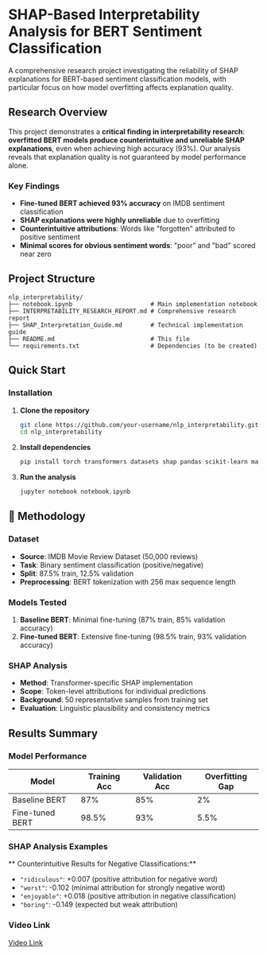 # SHAP-Based Interpretability Analysis for BERT Sentiment Classification

A comprehensive research project investigating the reliability of SHAP explanations for BERT-based sentiment classification models, with particular focus on how model overfitting affects explanation quality.

##  Research Overview

This project demonstrates a **critical finding in interpretability research**: **overfitted BERT models produce counterintuitive and unreliable SHAP explanations**, even when achieving high accuracy (93%). Our analysis reveals that explanation quality is not guaranteed by model performance alone.

### Key Findings
-  **Fine-tuned BERT achieved 93% accuracy** on IMDB sentiment classification
-  **SHAP explanations were highly unreliable** due to overfitting
-  **Counterintuitive attributions**: Words like "forgotten" attributed to positive sentiment
-  **Minimal scores for obvious sentiment words**: "poor" and "bad" scored near zero

##  Project Structure

```
nlp_interpretability/
├── notebook.ipynb                      # Main implementation notebook
├── INTERPRETABILITY_RESEARCH_REPORT.md # Comprehensive research report
├── SHAP_Interpretation_Guide.md        # Technical implementation guide
├── README.md                           # This file
└── requirements.txt                    # Dependencies (to be created)
```

##  Quick Start


### Installation

1. **Clone the repository**
   ```bash
   git clone https://github.com/your-username/nlp_interpretability.git
   cd nlp_interpretability
   ```

2. **Install dependencies**
   ```bash
   pip install torch transformers datasets shap pandas scikit-learn matplotlib numpy tqdm
   ```

3. **Run the analysis**
   ```bash
   jupyter notebook notebook.ipynb
   ```

## 🔬 Methodology

### Dataset
- **Source**: IMDB Movie Review Dataset (50,000 reviews)
- **Task**: Binary sentiment classification (positive/negative)
- **Split**: 87.5% train, 12.5% validation
- **Preprocessing**: BERT tokenization with 256 max sequence length

### Models Tested
1. **Baseline BERT**: Minimal fine-tuning (87% train, 85% validation accuracy)
2. **Fine-tuned BERT**: Extensive fine-tuning (98.5% train, 93% validation accuracy)

### SHAP Analysis
- **Method**: Transformer-specific SHAP implementation
- **Scope**: Token-level attributions for individual predictions
- **Background**: 50 representative samples from training set
- **Evaluation**: Linguistic plausibility and consistency metrics

##  Results Summary

### Model Performance
| Model | Training Acc | Validation Acc | Overfitting Gap |
|-------|-------------|----------------|-----------------|
| Baseline BERT | 87% | 85% | 2% |
| Fine-tuned BERT | 98.5% | 93% | 5.5% |

### SHAP Analysis Examples

** Counterintuitive Results for Negative Classifications:**
- `"ridiculous"`: +0.007 (positive attribution for negative word)
- `"worst"`: -0.102 (minimal attribution for strongly negative word)
- `"enjoyable"`: +0.018 (positive attribution in negative classification)
- `"boring"`: -0.149 (expected but weak attribution)


### Video Link
[Video Link](https://youtu.be/3ZeD96XtrM8?si=Ct446CiRklpbxh7W)
